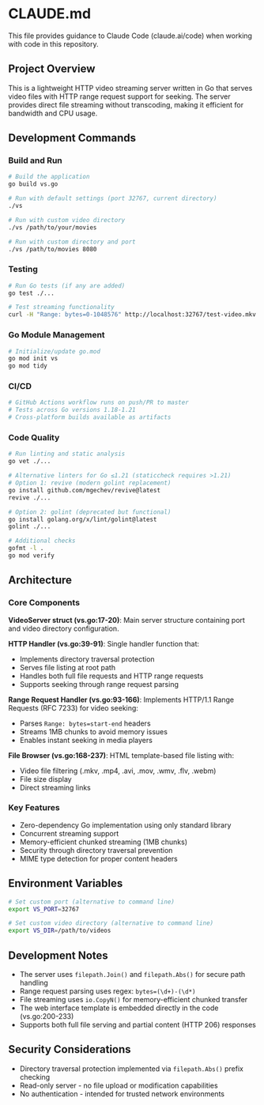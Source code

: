 # CLAUDE.md

This file provides guidance to Claude Code (claude.ai/code) when working with code in this repository.

## Project Overview

This is a lightweight HTTP video streaming server written in Go that serves video files with HTTP range request support for seeking. The server provides direct file streaming without transcoding, making it efficient for bandwidth and CPU usage.

## Development Commands

### Build and Run
```bash
# Build the application
go build vs.go

# Run with default settings (port 32767, current directory)
./vs

# Run with custom video directory
./vs /path/to/your/movies

# Run with custom directory and port
./vs /path/to/movies 8080
```

### Testing
```bash
# Run Go tests (if any are added)
go test ./...

# Test streaming functionality
curl -H "Range: bytes=0-1048576" http://localhost:32767/test-video.mkv
```

### Go Module Management
```bash
# Initialize/update go.mod
go mod init vs
go mod tidy
```

### CI/CD
```bash
# GitHub Actions workflow runs on push/PR to master
# Tests across Go versions 1.18-1.21
# Cross-platform builds available as artifacts
```

### Code Quality
```bash
# Run linting and static analysis
go vet ./...

# Alternative linters for Go ≤1.21 (staticcheck requires >1.21)
# Option 1: revive (modern golint replacement)
go install github.com/mgechev/revive@latest
revive ./...

# Option 2: golint (deprecated but functional)
go install golang.org/x/lint/golint@latest
golint ./...

# Additional checks
gofmt -l .
go mod verify
```

## Architecture

### Core Components

**VideoServer struct (vs.go:17-20)**: Main server structure containing port and video directory configuration.

**HTTP Handler (vs.go:39-91)**: Single handler function that:
- Implements directory traversal protection
- Serves file listing at root path
- Handles both full file requests and HTTP range requests
- Supports seeking through range request parsing

**Range Request Handler (vs.go:93-166)**: Implements HTTP/1.1 Range Requests (RFC 7233) for video seeking:
- Parses `Range: bytes=start-end` headers
- Streams 1MB chunks to avoid memory issues
- Enables instant seeking in media players

**File Browser (vs.go:168-237)**: HTML template-based file listing with:
- Video file filtering (.mkv, .mp4, .avi, .mov, .wmv, .flv, .webm)
- File size display
- Direct streaming links

### Key Features
- Zero-dependency Go implementation using only standard library
- Concurrent streaming support
- Memory-efficient chunked streaming (1MB chunks)
- Security through directory traversal prevention
- MIME type detection for proper content headers

## Environment Variables

```bash
# Set custom port (alternative to command line)
export VS_PORT=32767

# Set custom video directory (alternative to command line)
export VS_DIR=/path/to/videos
```

## Development Notes

- The server uses `filepath.Join()` and `filepath.Abs()` for secure path handling
- Range request parsing uses regex: `bytes=(\d+)-(\d*)`
- File streaming uses `io.CopyN()` for memory-efficient chunked transfer
- The web interface template is embedded directly in the code (vs.go:200-233)
- Supports both full file serving and partial content (HTTP 206) responses

## Security Considerations

- Directory traversal protection implemented via `filepath.Abs()` prefix checking
- Read-only server - no file upload or modification capabilities
- No authentication - intended for trusted network environments